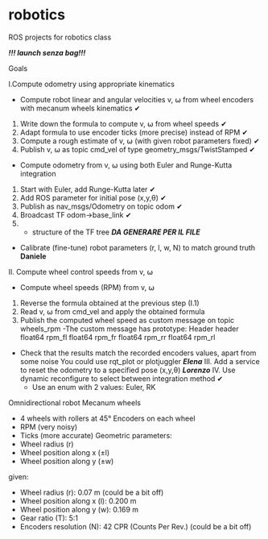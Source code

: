 # robotics
ROS projects for robotics class

***!!! launch senza bag!!!***

Goals

I.Compute odometry using appropriate kinematics
 - Compute robot linear and angular velocities v, ⍵ from wheel encoders with mecanum wheels kinematics ✔
  1. Write down the formula to compute v, ⍵ from wheel speeds ✔
  2. Adapt formula to use encoder ticks (more precise) instead of RPM ✔
  3. Compute a rough estimate of v, ⍵ (with given robot parameters fixed) ✔
  4. Publish v, ⍵ as topic cmd_vel of type geometry_msgs/TwistStamped ✔
 - Compute odometry from v, ⍵ using both Euler and Runge-Kutta integration 
  1. Start with Euler, add Runge-Kutta later ✔
  2. Add ROS parameter for initial pose (x,y,θ) ✔
  3. Publish as nav_msgs/Odometry on topic odom ✔
  4. Broadcast TF odom->base_link ✔
  5. - structure of the TF tree ***DA GENERARE PER IL FILE***
- Calibrate (fine-tune) robot parameters (r, l, w, N) to match ground truth **Daniele**

II. Compute wheel control speeds from v, ⍵
 - Compute wheel speeds (RPM) from v, ⍵  
  1. Reverse the formula obtained at the previous step (I.1) 
  2. Read v, ⍵ from cmd_vel and apply the obtained formula 
  3. Publish the computed wheel speed as custom message on topic
     wheels_rpm
    -The custom message has prototype:
      Header header
      float64 rpm_fl
      float64 rpm_fr
      float64 rpm_rr
      float64 rpm_rl
 - Check that the results match the recorded encoders values, apart from some noise
     You could use rqt_plot or plotjuggler  ***Elena***
III. Add a service to reset the odometry to a specified pose (x,y,θ)  ***Lorenzo***
IV. Use dynamic reconfigure to select between integration method ✔
   - Use an enum with 2 values: Euler, RK



Omnidirectional robot
Mecanum wheels
- 4 wheels with rollers at 45°
Encoders on each wheel
- RPM (very noisy)
- Ticks (more accurate)
Geometric parameters:
- Wheel radius (r)
- Wheel position along x (±l)
- Wheel position along y (±w)

given:
- Wheel radius (r): 0.07 m (could be a bit off)
- Wheel position along x (l): 0.200 m
- Wheel position along y (w): 0.169 m
- Gear ratio (T): 5:1
- Encoders resolution (N): 42 CPR (Counts Per Rev.) (could be a bit off)
